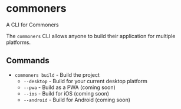 # commoners
 A CLI for Commoners

 The `commoners` CLI allows anyone to build their application for multiple platforms.

## Commands
- `commoners build` - Build the project
    - `--desktop` - Build for your current desktop platform
    - `--pwa` - Build as a PWA (coming soon)
    - `--ios` - Build for iOS (coming soon)
    - `--android` - Build for Android (coming soon)